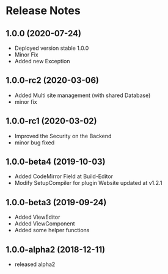 # Release Notes

## 1.0.0  (2020-07-24)

- Deployed version stable 1.0.0
- Minor Fix
- Added new Exception

## 1.0.0-rc2 (2020-03-06)

- Added Multi site management (with shared Database)
- minor fix

## 1.0.0-rc1 (2020-03-02)

- Improved the Security on the Backend
- minor bug fixed

## 1.0.0-beta4  (2019-10-03)

- Added CodeMirror Field at Build-Editor
- Modify SetupCompiler for plugin Website updated at v1.2.1

## 1.0.0-beta3  (2019-09-24)

- Added ViewEditor
- Added ViewComponent
- Added some helper functions

## 1.0.0-alpha2 (2018-12-11)

- released alpha2
